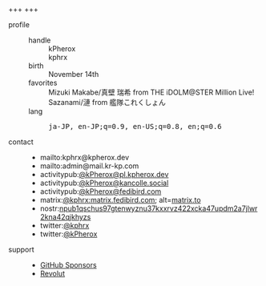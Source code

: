 +++
+++

<dl>
<dt id="profile">profile
  <dd>
    <dl>
    <dt>handle
      <dd>kPherox
      <dd>kphrx
    <dt>birth
      <dd>November 14th
    <dt>favorites
      <dd>Mizuki Makabe/真壁 瑞希 from THE iDOLM@STER Million Live!
      <dd>Sazanami/漣 from 艦隊これくしょん
    <dt>lang
      <dd><pre>ja-JP, en-JP;q=0.9, en-US;q=0.8, en;q=0.6</pre>
    </dl>

<dt id="contact">contact
  <dd>
    <ul>
      <li>mailto:<a>kphrx@kpherox.dev</a>
      <li>mailto:<a>admin@mail.kr-kp.com</a>
      <li>activitypub:<a rel="me" target="_blank" href="https://pl.kpherox.dev/users/kPherox">@kPherox@pl.kpherox.dev</a>
      <li>activitypub:<a rel="me" target="_blank" href="https://kancolle.social/@kPherox">@kPherox@kancolle.social</a>
      <li>activitypub:<a rel="me" target="_blank" href="https://fedibird.com/@kPherox">@kPherox@fedibird.com</a>
      <li style="display:none">activitypub:<a rel="me" target="_blank" href="https://pawoo.net/@kPherox">@kPherox@pawoo.net</a>
      <li style="display:none">activitypub:<a rel="me" target="_blank" href="https://mastodon.social/@kPherox">@kPherox@mastodon.social</a>
      <li>matrix:<a rel="me" target="_blank" href="matrix:u/kphrx:matrix.fedibird.com">@kphrx:matrix.fedibird.com</a>; alt=<a rel="me" target="_blank" href="https://matrix.to/#/@kphrx:matrix.fedibird.com">matrix.to</a>
      <li>nostr:<a rel="me" href="nostr:nprofile1qqsqgvt7gzly9uehzpf7gltrrpkp249rvtw6lwqka4wlf0hp4tf764q9l89h5">npub1qschus97gtenwyznu37kxxrvz422xcka47updm2a7jlwr2kna42qjkhyzs</a>
      <li>twitter:<a rel="me noreferrer" target="_blank" href="https://twitter.com/kphrx">@kphrx</a>
      <li>twitter:<a rel="me noreferrer" target="_blank" href="https://twitter.com/kPherox">@kPherox</a>
    </ul>

<dt id="support">support
  <dd>
    <ul>
      <li><a rel="payment noreferrer" target="_blank" href="https://github.com/sponsors/kphrx">GitHub Sponsors</a>
      <li><a rel="payment noreferrer" target="_blank" href="https://revolut.me/kphrx">Revolut</a>
    </ul>
</dl>
